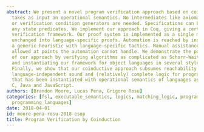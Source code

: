 ```yaml
---
abstract: We present a novel program verification approach based on coinduction, which
  takes as input an operational semantics. No intermediates like axiomatic semantics
  or verification condition generators are needed. Specifications can be written using
  any state predicates. We implement our approach in Coq, giving a certifying language-independent
  verification framework. Our proof system is implemented as a single module imported
  unchanged into language-specific proofs. Automation is reached by instantiating
  a generic heuristic with language-specific tactics. Manual assistance is also smoothly
  allowed at points the automation cannot handle. We demonstrate the power and versatility
  of our approach by verifying algorithms as complicated as Schorr-Waite graph marking
  and instantiating our framework for object languages in several styles of semantics.
  Finally, we show that our coinductive approach subsumes reachability logic, a recent
  language-independent sound and (relatively) complete logic for program verification
  that has been instantiated with operational semantics of languages as complex as
  C, Java and JavaScript.
authors: [Brandon Moore, Lucas Pena, Grigore Rosu]
categories: [fsl, executable_semantics, logics, matching_logic, program_verification,
  programming_languages]
date: 2018-04-01
id: moore-pena-rosu-2018-esop
title: Program Verification by Coinduction
---
```

